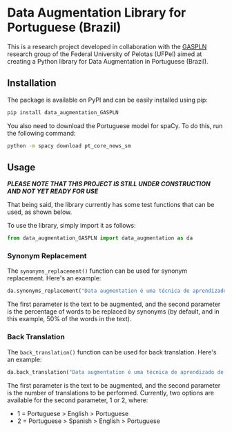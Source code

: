 # Data Augmentation Library for Portuguese (Brazil)

This is a research project developed in collaboration with the [GASPLN](https://wp.ufpel.edu.br/gaspln/) research group of the Federal University of Pelotas (UFPel) aimed at creating a Python library for Data Augmentation in Portuguese (Brazil).

## Installation

The package is available on PyPI and can be easily installed using pip:

```bash
pip install data_augmentation_GASPLN
```

You also need to download the Portuguese model for spaCy. To do this, run the following command:

```bash
python -m spacy download pt_core_news_sm
```

## Usage

***PLEASE NOTE THAT THIS PROJECT IS STILL UNDER CONSTRUCTION AND NOT YET READY FOR USE***

That being said, the library currently has some test functions that can be used, as shown below.

To use the library, simply import it as follows:

```python
from data_augmentation_GASPLN import data_augmentation as da
```

### Synonym Replacement

The `synonyms_replacement()` function can be used for synonym replacement. Here's an example:

```python
da.synonyms_replacement("Data augmentation é uma técnica de aprendizado de máquina que aumenta o número de dados de treinamento, alterando os dados existentes de alguma forma a fim de criar novos dados.", 0.5)
```

The first parameter is the text to be augmented, and the second parameter is the percentage of words to be replaced by synonyms (by default, and in this example, 50% of the words in the text).

### Back Translation

The `back_translation()` function can be used for back translation. Here's an example:

```python
da.back_translation("Data augmentation é uma técnica de aprendizado de máquina que aumenta o número de dados de treinamento, alterando os dados existentes de alguma forma a fim de criar novos dados.", 2)
```

The first parameter is the text to be augmented, and the second parameter is the number of translations to be performed. Currently, two options are available for the second parameter, 1 or 2, where:

- 1 = Portuguese > English > Portuguese
- 2 = Portuguese > Spanish > English > Portuguese
